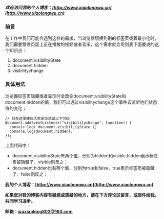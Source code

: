 ##### 欢迎访问我的个人博客：[http://www.xiaolongwu.cn](http://www.xiaolongwu.cn)
### 前言
在工作中我们可能会遇到这样的需求，当浏览器切换到别的标签页或着最小化时，我们需要暂停页面上正在播放的视频或者音乐，这个需求就会用到我下面要说的这个知识点：

1. document.visibilityState 
2. document.hidden
3. visibilitychange
### 具体用法
浏览器标签页隐藏或者显示时会改变document.visibilityState和document.hidden的值，我们可以通过visibilitychange这个事件去监听他们状态值的变化；

```
// 我在这里建议大家亲自试试以下代码
document.addEventListener("visibilitychange", function() {
  console.log( document.visibilityState );
  console.log(document.hidden);
});
```
上面代码中：
- document.visibilityState有两个值，分别为hidden和visible,hidden表示标签页被隐藏了，visible则反之；
- document.hidden也有两个值，分别为true和false，true表示标签页被隐藏了，false则反之；

**我的个人博客：[http://www.xiaolongwu.cn](http://www.xiaolongwu.cn)**

**如果您对我的博客内容有疑惑或质疑的地方，请在下方评论区留言，或邮件给我，共同学习进步。**

**邮箱：wuxiaolong802@163.com**